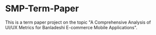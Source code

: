 # SMP-Term-Paper
This is a term paper project on the topic "A Comprehensive Analysis of UI/UX Metrics for Banladeshi E-commerce Mobile Applications".
